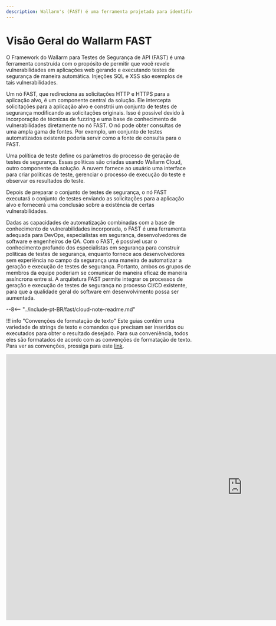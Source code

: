 ```yaml
---
description: Wallarm's (FAST) é uma ferramenta projetada para identificar vulnerabilidades em aplicações web gerando e executando testes de segurança automatizados.
---
```


[link-agreements]:      AGREEMENTS.md

# Visão Geral do Wallarm FAST

O Framework do Wallarm para Testes de Segurança de API (FAST) é uma ferramenta construída com o propósito de permitir que você revele vulnerabilidades em aplicações web gerando e executando testes de segurança de maneira automática. Injeções SQL e XSS são exemplos de tais vulnerabilidades.

Um nó FAST, que redireciona as solicitações HTTP e HTTPS para a aplicação alvo, é um componente central da solução. Ele intercepta solicitações para a aplicação alvo e constrói um conjunto de testes de segurança modificando as solicitações originais. Isso é possível devido à incorporação de técnicas de fuzzing e uma base de conhecimento de vulnerabilidades diretamente no nó FAST. O nó pode obter consultas de uma ampla gama de fontes. Por exemplo, um conjunto de testes automatizados existente poderia servir como a fonte de consulta para o FAST.

Uma política de teste define os parâmetros do processo de geração de testes de segurança. Essas políticas são criadas usando Wallarm Cloud, outro componente da solução. A nuvem fornece ao usuário uma interface para criar políticas de teste, gerenciar o processo de execução do teste e observar os resultados do teste.

Depois de preparar o conjunto de testes de segurança, o nó FAST executará o conjunto de testes enviando as solicitações para a aplicação alvo e fornecerá uma conclusão sobre a existência de certas vulnerabilidades.

Dadas as capacidades de automatização combinadas com a base de conhecimento de vulnerabilidades incorporada, o FAST é uma ferramenta adequada para DevOps, especialistas em segurança, desenvolvedores de software e engenheiros de QA. Com o FAST, é possível usar o conhecimento profundo dos especialistas em segurança para construir políticas de testes de segurança, enquanto fornece aos desenvolvedores sem experiência no campo da segurança uma maneira de automatizar a geração e execução de testes de segurança. Portanto, ambos os grupos de membros da equipe poderiam se comunicar de maneira eficaz de maneira assíncrona entre si. A arquitetura FAST permite integrar os processos de geração e execução de testes de segurança no processo CI/CD existente, para que a qualidade geral do software em desenvolvimento possa ser aumentada.

--8<-- "../include-pt-BR/fast/cloud-note-readme.md"

!!! info "Convenções de formatação de texto"
    Este guias contêm uma variedade de strings de texto e comandos que precisam ser inseridos ou executados para obter o resultado desejado. Para sua conveniência, todos eles são formatados de acordo com as convenções de formatação de texto. Para ver as convenções, prossiga para este [link][link-agreements].

<div class="video-wrapper">
  <iframe width="1280" height="720" src="https://www.youtube.com/embed/Me4o4v7dPyM" frameborder="0" allow="accelerometer; autoplay; encrypted-media; gyroscope; picture-in-picture" allowfullscreen></iframe>
</div>
